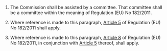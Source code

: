 1. The Commission shall be assisted by a committee. That committee shall be a committee within the meaning of Regulation (EU) No 182/2011.

2. Where reference is made to this paragraph, [Article 5](/gdpr/articles/5-processing-personal-data/) of Regulation (EU) No 182/2011 shall apply.

3. Where reference is made to this paragraph, [Article 8](/gdpr/articles/8-childs-consent/) of Regulation (EU) No 182/2011, in conjunction with [Article 5](/gdpr/articles/5-processing-personal-data/) thereof, shall apply.
